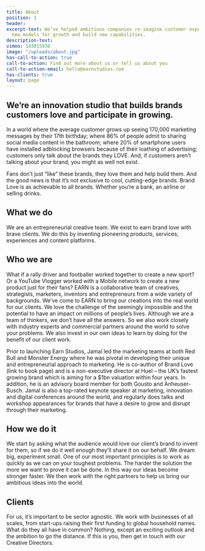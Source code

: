 ```yaml
---
title: About
position: 1
header: 
excerpt-text: We’ve helped ambitious companies re-imagine customer experiences, create
  new models for growth and build new capabilities.
description-text: 
vimeo: 143015938
image: "/uploads/about.jpg"
has-call-to-action: true
call-to-action: Find out more about us or tell us about you
call-to-action-email: hello@earnstudios.com
has-clients: true
layout: page
---
```


## We’re an innovation studio that builds brands customers love and participate in growing.

In a world where the average customer grows up seeing 170,000 marketing messages by their 17th birthday; where 86% of people admit to sharing social media content in the bathroom; where 20% of smartphone users have installed adblocking browsers because of their loathing of advertising; customers only talk about the brands they LOVE. And, if customers aren’t talking about your brand, you might as well not exist.

Fans don’t just “like” these brands, they love them and help build them. And the good news is that it’s not exclusive to cool, cutting-edge brands. Brand Love is as achievable to all brands. Whether you’re a bank, an airline or selling drinks.

## What we do
We are an entrepreneurial creative team. We exist to earn brand love with brave clients. We do this by inventing pioneering products, services, experiences and content platforms.

## Who we are
What if a rally driver and footballer worked together to create a new sport? Or a YouTube Vlogger worked with a Mobile network to create a new product just for their fans? EARN is a collaborative team of creatives, strategists, marketers, inventors and entrepreneurs from a wide variety of backgrounds. We’ve come to EARN to bring our creations into the real world for our clients. We love the challenge of the seemingly impossible and the potential to have an impact on millions of people’s lives. Although we are a team of thinkers, we don’t have all the answers. So we also work closely with industry experts and commercial partners around the world to solve your problems. We also invest in our own ideas to learn by doing for the benefit of our client work.

Prior to launching Earn Studios, Jamal led the marketing teams at both Red Bull and Monster Energy where he was pivotal in developing their unique and entrepreneurial approach to marketing. He is co-author of Brand Love (link to book page) and is a non-executive director at Huel – the UK’s fastest growing brand which is aiming for a $1bn valuation within four years. In addition, he is an advisory board member for both Gousto and Anheuser-Busch.  Jamal is also a top-rated keynote speaker at marketing, innovation and digital conferences around the world, and regularly does talks and workshop appearances for brands that have a desire to grow and disrupt through their marketing. 

## How we do it
We start by asking what the audience would love our client’s brand to invent for them, so if we do it well enough they’ll share it on our behalf. We dream big, experiment small. One of our most important principles is to work as quickly as we can on your toughest problems. The harder the solution the more we want to prove it can be done. In this way our ideas become stronger faster. We then work with the right partners to help us bring our ambitious ideas into the world.

## Clients
For us, it’s important to be sector agnostic. We work with businesses of all scales, from start-ups raising their first funding to global household names. What do they all have in common? Nothing, except an exciting outlook and the ambition to go the distance. If this is you, then get in touch with our Creative Directors.